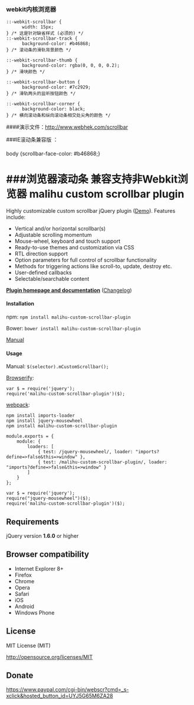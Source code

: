 ### webkit内核浏览器 
	::-webkit-scrollbar {
		  width: 15px;
	} /* 这是针对缺省样式 (必须的) */
	::-webkit-scrollbar-track {
		  background-color: #b46868;
	} /* 滚动条的滑轨背景颜色 */

	::-webkit-scrollbar-thumb {
		  background-color: rgba(0, 0, 0, 0.2); 
	} /* 滑块颜色 */

	::-webkit-scrollbar-button {
		  background-color: #7c2929;
	} /* 滑轨两头的监听按钮颜色 */

	::-webkit-scrollbar-corner {
		  background-color: black;
	} /* 横向滚动条和纵向滚动条相交处尖角的颜色 */

####演示文件：http://www.webhek.com/scrollbar

###IE滚动条兼容版 ：
####  
body {scrollbar-face-color: #b46868;}

###浏览器滚动条 兼容支持非Webkit浏览器
malihu custom scrollbar plugin
================================

Highly customizable custom scrollbar jQuery plugin ([Demo](http://manos.malihu.gr/repository/custom-scrollbar/demo/examples/complete_examples.html)). Features include: 

* Vertical and/or horizontal scrollbar(s)  
* Adjustable scrolling momentum 
* Mouse-wheel, keyboard and touch support 
* Ready-to-use themes and customization via CSS 
* RTL direction support 
* Option parameters for full control of scrollbar functionality 
* Methods for triggering actions like scroll-to, update, destroy etc. 
* User-defined callbacks 
* Selectable/searchable content

**[Plugin homepage and documentation](http://manos.malihu.gr/jquery-custom-content-scroller/)** ([Changelog](http://manos.malihu.gr/jquery-custom-content-scroller/2/)) 

#### Installation

npm: `npm install malihu-custom-scrollbar-plugin` 

Bower: `bower install malihu-custom-scrollbar-plugin` 

[Manual](http://manos.malihu.gr/jquery-custom-content-scroller/#get-started-section) 

#### Usage 

Manual: `$(selector).mCustomScrollbar();` 

[Browserify](http://browserify.org/): 

    var $ = require('jquery');
    require('malihu-custom-scrollbar-plugin')($);

[webpack](https://webpack.github.io/): 

    npm install imports-loader
	npm install jquery-mousewheel
	npm install malihu-custom-scrollbar-plugin

	module.exports = {
		module: {
			loaders: [
				{ test: /jquery-mousewheel/, loader: "imports?define=>false&this=>window" },
				{ test: /malihu-custom-scrollbar-plugin/, loader: "imports?define=>false&this=>window" }
			]
		}
	};

	var $ = require('jquery');
	require("jquery-mousewheel")($);
    require('malihu-custom-scrollbar-plugin')($);


Requirements
-------------------------

jQuery version **1.6.0** or higher

Browser compatibility
-------------------------

* Internet Explorer 8+ 
* Firefox 
* Chrome 
* Opera 
* Safari  
* iOS 
* Android 
* Windows Phone

License 
-------------------------

MIT License (MIT)

http://opensource.org/licenses/MIT

Donate 
-------------------------

https://www.paypal.com/cgi-bin/webscr?cmd=_s-xclick&hosted_button_id=UYJ5G65M6ZA28
